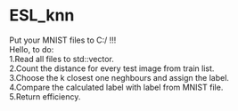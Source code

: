 # ESL_knn<br>

Put your MNIST files to C:/   !!!
<br>
Hello, to do:<br>
1.Read all files to std::vector. <br>
2.Count the distance for every test image from train list.<br>
3.Choose the k closest one neghbours and assign the label.<br>
4.Compare the calculated label with label from MNIST file.<br>
5.Return efficiency.<br>
